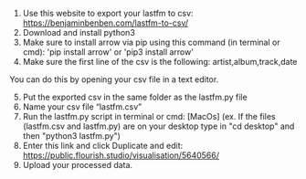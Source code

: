 1.  Use this website to export your lastfm to csv:
https://benjaminbenben.com/lastfm-to-csv/
2. Download and install python3
3. Make sure to install arrow via pip using this command (in terminal or cmd):
'pip install arrow' or 'pip3 install arrow'
4. Make sure the first line of the csv is the following:
artist,album,track,date

You can do this by opening your csv file in a text editor.

5. Put the exported csv in the same folder as the lastfm.py file
6. Name your csv file “lastfm.csv”
7. Run the lastfm.py script in terminal or cmd:
[MacOs] (ex. If the files (lastfm.csv and lastfm.py) are on your desktop type in "cd desktop" and then "python3 lastfm.py")
8. Enter this link and click Duplicate and edit:
https://public.flourish.studio/visualisation/5640566/
9. Upload your processed data.
